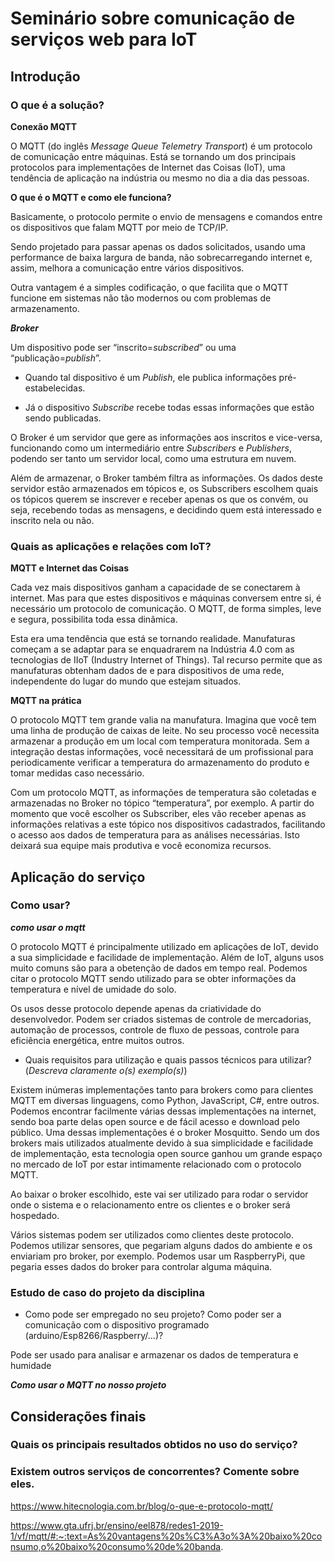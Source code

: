 # Seminário sobre comunicação de serviços web para IoT

## Introdução

### O que é a solução?

**Conexão MQTT**

O MQTT (do inglês *Message Queue Telemetry Transport*) é um protocolo de comunicação entre máquinas. Está se tornando um dos principais protocolos para implementações de Internet das Coisas (IoT), uma tendência de aplicação na indústria ou mesmo no dia a dia das pessoas. 

**O que é o MQTT e como ele funciona?**

Basicamente, o protocolo permite o envio de mensagens e comandos entre os dispositivos que falam MQTT por meio de TCP/IP.

Sendo projetado para passar apenas os dados solicitados, usando uma performance de baixa largura de banda, não sobrecarregando internet e, assim, melhora a comunicação entre vários dispositivos.

Outra vantagem é a simples codificação, o que facilita que o MQTT funcione em sistemas não tão modernos ou com problemas de armazenamento.

***Broker***

Um dispositivo pode ser “inscrito=*subscribed*” ou uma “publicação=*publish*”. 

- Quando tal dispositivo é um *Publish*, ele publica informações pré-estabelecidas. 

- Já o dispositivo *Subscribe* recebe todas essas informações que estão sendo publicadas.

O Broker é um servidor que gere as informações aos inscritos e vice-versa, funcionando como um intermediário entre *Subscribers* e *Publishers*, podendo ser tanto um servidor local, como uma estrutura em nuvem. 

Além de armazenar, o Broker também filtra as informações. Os dados deste servidor estão armazenados em tópicos e, os Subscribers escolhem quais os tópicos querem se inscrever e receber apenas os que os convém, ou seja, recebendo todas as mensagens, e decidindo quem está interessado e inscrito nela ou não.




### Quais as aplicações e relações com IoT?

[comment]: <> (Conexões q podem ser realizadas com o mqtt e sua conexão)

**MQTT e Internet das Coisas**

Cada vez mais dispositivos ganham a capacidade de se conectarem à internet. Mas para que estes dispositivos e máquinas conversem entre si, é necessário um protocolo de comunicação. O MQTT, de forma simples, leve e segura, possibilita toda essa dinâmica.

Esta era uma tendência que está se tornando realidade. Manufaturas começam a se adaptar para se enquadrarem na Indústria 4.0 com as tecnologias de IIoT (Industry Internet of Things). Tal recurso permite que as manufaturas obtenham dados de e para dispositivos de uma rede, independente do lugar do mundo que estejam situados.


**MQTT na prática**

O protocolo MQTT tem grande valia na manufatura. Imagina que você tem uma linha de produção de caixas de leite. No seu processo você necessita armazenar a produção em um local com temperatura monitorada. Sem a integração destas informações, você necessitará de um profissional para periodicamente verificar a temperatura do armazenamento do produto e tomar medidas caso necessário.  

Com um protocolo MQTT, as informações de temperatura são coletadas e armazenadas no Broker no tópico “temperatura”, por exemplo. A partir do momento que você escolher os Subscriber, eles vão receber apenas as informações relativas a este tópico nos dispositivos cadastrados, facilitando o acesso aos dados de temperatura para as análises necessárias. Isto deixará sua equipe mais produtiva e você economiza recursos.


## Aplicação do serviço

### Como usar?

***como usar o mqtt***

O protocolo MQTT é principalmente utilizado em aplicações de IoT, devido a sua simplicidade e facilidade de implementação. Além de IoT, alguns usos muito comuns são para a obetenção de dados em tempo real. Podemos citar o protocolo MQTT sendo utilizado para se obter informações da temperatura e nível de umidade do solo.

Os usos desse protocolo depende apenas da criatividade do desenvolvedor. Podem ser criados sistemas de controle de mercadorias, automação de processos, controle de fluxo de pessoas, controle para eficiência energética, entre muitos outros.

- Quais requisitos para utilização e quais passos técnicos para utilizar? (*Descreva claramente o(s) exemplo(s)*)

Existem inúmeras implementações tanto para brokers como para clientes MQTT em diversas linguagens, como Python, JavaScript, C#, entre outros. Podemos encontrar facilmente várias dessas implementações na internet, sendo boa parte delas open source e de fácil acesso e download pelo público. Uma dessas implementações é o broker Mosquitto. Sendo um dos brokers mais utilizados atualmente devido à sua simplicidade e facilidade de implementação, esta tecnologia open source ganhou um grande espaço no mercado de IoT por estar intimamente relacionado com o protocolo MQTT.

Ao baixar o broker escolhido, este vai ser utilizado para rodar o servidor onde o sistema e o relacionamento entre os clientes e o broker será hospedado. 

Vários sistemas podem ser utilizados como clientes deste protocolo. Podemos utilizar sensores, que pegariam alguns dados do ambiente e os enviariam pro broker, por exemplo. Podemos usar um RaspberryPi, que pegaria esses dados do broker para controlar alguma máquina. 

### Estudo de caso do projeto da disciplina
- Como pode ser empregado no seu projeto? Como poder ser a comunicação com o dispositivo programado (arduino/Esp8266/Raspberry/...)?

Pode ser usado para analisar e armazenar os dados de temperatura e humidade

***Como usar o MQTT no nosso projeto***

## Considerações finais
### Quais os principais resultados obtidos no uso do serviço?
### Existem outros serviços de concorrentes? Comente sobre eles.

https://www.hitecnologia.com.br/blog/o-que-e-protocolo-mqtt/


https://www.gta.ufrj.br/ensino/eel878/redes1-2019-1/vf/mqtt/#:~:text=As%20vantagens%20s%C3%A3o%3A%20baixo%20consumo,o%20baixo%20consumo%20de%20banda.
